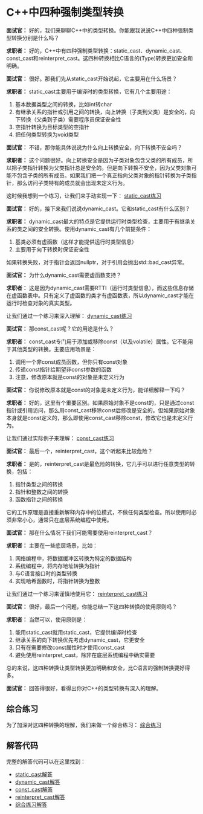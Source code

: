 # C++中四种强制类型转换

**面试官：** 好的，我们来聊聊C++中的类型转换。你能跟我说说C++中四种强制类型转换分别是什么吗？

**求职者：** 好的，C++中有四种强制类型转换：static_cast、dynamic_cast、const_cast和reinterpret_cast。这四种转换相比C语言的(Type)转换更加安全和明确。

**面试官：** 很好。那我们先从static_cast开始说起，它主要用在什么场景？

**求职者：** static_cast主要用于编译时的类型转换，它有几个主要用途：
1. 基本数据类型之间的转换，比如int转char
2. 有继承关系的指针或引用之间的转换，向上转换（子类到父类）是安全的，向下转换（父类到子类）需要程序员保证安全性
3. 空指针转换为目标类型的空指针
4. 把任何类型转换为void类型

**面试官：** 不错，那你能具体说说为什么向上转换安全，向下转换不安全吗？

**求职者：** 这个问题很好。向上转换安全是因为子类对象包含父类的所有成员，所以把子类指针转换为父类指针总是安全的。但是向下转换不安全，因为父类对象可能不包含子类的所有成员。如果我们把一个真正指向父类对象的指针转换为子类指针，那么访问子类特有的成员就会出现未定义行为。

这时候我想到一个练习，让我们来手动实现一下： [static_cast练习](../.CodeReference/type_conversion/static_cast_demo.cpp)

**面试官：** 好的，接下来我们说说dynamic_cast。它和static_cast有什么区别？

**求职者：** dynamic_cast最大的特点是它提供运行时类型检查，主要用于有继承关系的类之间的安全转换。使用dynamic_cast有几个前提条件：
1. 基类必须有虚函数（这样才能提供运行时类型信息）
2. 主要用于向下转换时保证安全性

如果转换失败，对于指针会返回nullptr，对于引用会抛出std::bad_cast异常。

**面试官：** 为什么dynamic_cast需要虚函数支持？

**求职者：** 这是因为dynamic_cast需要RTTI（运行时类型信息），而这些信息存储在虚函数表中。只有定义了虚函数的类才有虚函数表，所以dynamic_cast才能在运行时检查对象的真实类型。

让我们通过一个练习来深入理解： [dynamic_cast练习](../.CodeReference/type_conversion/dynamic_cast_demo.cpp)

**面试官：** 那const_cast呢？它的用途是什么？

**求职者：** const_cast专门用于添加或移除const（以及volatile）属性。它不能用于其他类型的转换。主要应用场景是：
1. 调用一个非const成员函数，但你只有const对象
2. 传递const指针给期望非const参数的函数
3. 注意，修改原本就是const的对象是未定义行为

**面试官：** 你说修改原本就是const的对象是未定义行为，能详细解释一下吗？

**求职者：** 好的，这里有个重要区别。如果原始对象不是const的，只是通过const指针或引用访问，那么用const_cast移除const后修改是安全的。但如果原始对象本身就是const定义的，那么即使用const_cast移除const，修改它也是未定义行为。

让我们通过实际例子来理解： [const_cast练习](../.CodeReference/type_conversion/const_cast_demo.cpp)

**面试官：** 最后一个，reinterpret_cast，这个听起来比较危险？

**求职者：** 是的，reinterpret_cast是最危险的转换，它几乎可以进行任意类型的转换，包括：
1. 指针类型之间的转换
2. 指针和整数之间的转换
3. 函数指针之间的转换

它的工作原理是直接重新解释内存中的位模式，不做任何类型检查。所以使用时必须非常小心，通常只在底层系统编程中使用。

**面试官：** 那在什么情况下我们可能需要使用reinterpret_cast？

**求职者：** 主要在一些底层场景，比如：
1. 网络编程中，将数据缓冲区转换为特定的数据结构
2. 系统编程中，将内存地址转换为指针
3. 与C语言接口时的类型转换
4. 实现哈希函数时，将指针转换为整数

让我们通过一个练习来谨慎地使用它： [reinterpret_cast练习](../.CodeReference/type_conversion/reinterpret_cast_demo.cpp)

**面试官：** 很好，最后一个问题，你能总结一下这四种转换的使用原则吗？

**求职者：** 当然可以，使用原则是：
1. 能用static_cast就用static_cast，它提供编译时检查
2. 继承关系的向下转换优先考虑dynamic_cast，它更安全
3. 只有在需要修改const属性时才使用const_cast
4. 避免使用reinterpret_cast，除非在底层系统编程中确实需要

总的来说，这四种转换让类型转换更加明确和安全，比C语言的强制转换要好得多。

**面试官：** 回答得很好，看得出你对C++的类型转换有深入的理解。

## 综合练习

为了加深对这四种转换的理解，我们来做一个综合练习： [综合练习](../.CodeReference/type_conversion/comprehensive_demo.cpp)

## 解答代码

完整的解答代码可以在这里找到：
- [static_cast解答](../.CodeReference/type_conversion/Solution_static_cast_demo.cpp)
- [dynamic_cast解答](../.CodeReference/type_conversion/Solution_dynamic_cast_demo.cpp)
- [const_cast解答](../.CodeReference/type_conversion/Solution_const_cast_demo.cpp)
- [reinterpret_cast解答](../.CodeReference/type_conversion/Solution_reinterpret_cast_demo.cpp)
- [综合练习解答](../.CodeReference/type_conversion/Solution_comprehensive_demo.cpp)

